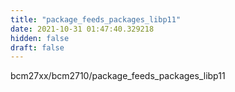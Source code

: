 ```yaml
---
title: "package_feeds_packages_libp11"
date: 2021-10-31 01:47:40.329218
hidden: false
draft: false
---
```


bcm27xx/bcm2710/package_feeds_packages_libp11

